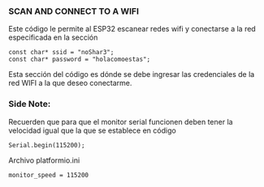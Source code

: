 ### SCAN AND CONNECT TO A WIFI

Este código le permite al ESP32 escanear redes wifi y conectarse a la red especificada en la sección

```
const char* ssid = "noShar3";
const char* password = "holacomoestas";
```
Esta sección del código es dónde se debe ingresar las credenciales de la red WIFI a la que deseo conectarme.

### Side Note: 
Recuerden que para que el monitor serial funcionen deben tener la velocidad igual que la que se establece en código

```
Serial.begin(115200);
```

Archivo platformio.ini

```
monitor_speed = 115200
```